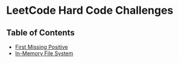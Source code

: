 # LeetCode Hard Code Challenges

## Table of Contents

-   [First Missing Positive](first-missing-positive)
-   [In-Memory File System](in-memory-file-system)
